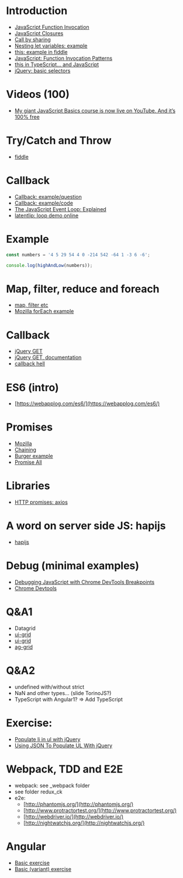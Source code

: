 # Introduction
* [JavaScript Function Invocation](https://www.w3schools.com/js/js_function_invocation.asp)
* [JavaScript Closures](https://www.w3schools.com/js/js_function_closures.asp)
* [Call by sharing](http://stackoverflow.com/questions/518000/is-javascript-a-pass-by-reference-or-pass-by-value-language)
* [Nesting let variables: example](https://jsfiddle.net/carlok/8y5j56x4/)
* [this: example in fiddle](http://jsbin.com/numowerece/edit?html,js,output)
* [JavaScript: Function Invocation Patterns](http://doctrina.org/Javascript-Function-Invocation-Patterns.html)
* [this in TypeScript... and JavaScript](https://github.com/Microsoft/TypeScript/wiki/%27this%27-in-TypeScript)
* [jQuery: basic selectors](https://www.w3schools.com/jquery/jquery_selectors.asp)

# Videos (100)
* [My giant JavaScript Basics course is now live on YouTube. And it’s 100% free](https://medium.freecodecamp.com/my-giant-javascript-basics-course-is-now-live-on-youtube-and-its-100-free-9020a21bbc27)

# Try/Catch and Throw
* [fiddle](https://www.w3schools.com/js/tryit.asp?filename=tryjs_throw_error)

# Callback
* [Callback: example/question](http://stackoverflow.com/questions/6466031/how-to-pass-callback-as-a-parameter-into-another-function)
* [Callback: example/code](http://jsbin.com/abozaq/4/edit?js,output)
* [The JavaScript Event Loop: Explained](http://blog.carbonfive.com/2013/10/27/the-javascript-event-loop-explained/)
* [latentlip: loop demo online](http://latentflip.com/loupe/?code=JC5vbignYnV0dG9uJywgJ2NsaWNrJywgZnVuY3Rpb24gb25DbGljaygpIHsKICAgIHNldFRpbWVvdXQoZnVuY3Rpb24gdGltZXIoKSB7CiAgICAgICAgY29uc29sZS5sb2coJ1lvdSBjbGlja2VkIHRoZSBidXR0b24hJyk7ICAgIAogICAgfSwgMjAwMCk7Cn0pOwoKY29uc29sZS5sb2coIkhpISIpOwoKc2V0VGltZW91dChmdW5jdGlvbiB0aW1lb3V0KCkgewogICAgY29uc29sZS5sb2coIkNsaWNrIHRoZSBidXR0b24hIik7Cn0sIDUwMDApOwoKY29uc29sZS5sb2coIldlbGNvbWUgdG8gbG91cGUuIik7!!!PGJ1dHRvbj5DbGljayBtZSE8L2J1dHRvbj4%3D)

# Example

```javascript
const numbers = '4 5 29 54 4 0 -214 542 -64 1 -3 6 -6';

console.log(highAndLow(numbers));
```

# Map, filter, reduce and foreach
* [map, filter etc](http://cryto.net/~joepie91/blog/2015/05/04/functional-programming-in-javascript-map-filter-reduce/)
* [Mozilla forEach example](https://developer.mozilla.org/it/docs/Web/JavaScript/Reference/Global_Objects/Array/forEach)

# Callback
* [jQuery GET](https://www.w3schools.com/jquery/jquery_ajax_get_post.asp)
* [jQuery GET, documentation](https://api.jquery.com/jquery.get/)
* [callback hell](http://callbackhell.com/)

# ES6 (intro)
* [https://webapplog.com/es6/](https://webapplog.com/es6/)

# Promises
* [Mozilla](https://developer.mozilla.org/en-US/docs/Web/JavaScript/Reference/Global_Objects/Promise)
* [Chaining](https://html5hive.org/how-to-chain-javascript-promises/)
* [Burger example](http://kosamari.com/notes/the-promise-of-a-burger-party)
* [Promise All](https://jsfiddle.net/carlok/ho6sn8q6/)

# Libraries
* [HTTP promises: axios](https://github.com/mzabriskie/axios)

# A word on server side JS: hapijs
* [hapijs](hapijs.com)

# Debug (minimal examples)
* [Debugging JavaScript with Chrome DevTools Breakpoints](https://scotch.io/tutorials/debugging-javascript-with-chrome-devtools-breakpoints)
* [Chrome Devtools](https://developers.google.com/web/tools/chrome-devtools/javascript/)

# Q&A1
* Datagrid
* [ui-grid](http://ui-grid.info/docs/#/)
* [ui-grid](http://angular-ui.github.io/ui-grid/)
* [ag-grid](https://www.ag-grid.com)

# Q&A2
* undefined with/without strict
* NaN and other types... (slide TorinoJS?)
* TypeScript with Angular1? => Add TypeScript

# Exercise:
* [Populate li in ul with jQuery](http://jsfiddle.net/FLy4M/)
* [Using JSON To Populate UL With jQuery](http://stackoverflow.com/questions/12847972/using-json-to-populate-ul-with-jquery)

# Webpack, TDD and E2E
* webpack: see _webpack folder
* see  folder redux_ck
* e2e:
  * [http://phantomjs.org/](http://phantomjs.org/)
  * [http://www.protractortest.org/](http://www.protractortest.org/)
  * [http://webdriver.io/](http://webdriver.io/)
  * [http://nightwatchjs.org/](http://nightwatchjs.org/)

# Angular
* [Basic exercise](https://angularjs.org/)
* [Basic (variant) exercise](http://plnkr.co/edit/qoQdEEYPPAV29qCD3zuY?p=preview)

